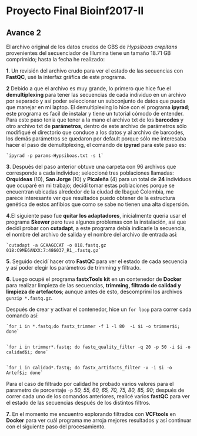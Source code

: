 # Proyecto Final Bioinf2017-II

## Avance 2

El archivo original de los datos crudos de GBS  de *Hypsiboas crepitans* provenientes del secuenciador de Illumina tiene un tamaño 18.71 GB comprimido; hasta la fecha he realizado:

**1**. Un revisión del archivo crudo  para ver el estado de las secuencias con **FastQC**, usé la interfaz gráfica de este programa.

**2** Debido a que el archivo es muy grande, lo primero que hice fue el **demultiplexing** para tener las secuencias de cada individuo en un archivo por separado y así poder seleccionar un subconjunto de datos que pueda que manejar en mi laptop. El demultiplexing lo hice con el programa **ipyrad**; este programa es facil de instalar y tiene un tutorial cómodo de entender. Para este paso tenia que tener a la mano el archivo txt de los **barcodes** y otro archivo txt de **parámetros**, dentro de este archivo de parámetros sólo modifiqué el directorio que conduce a los datos y al archivo de barcodes, los demás parámetros se quedaron por default porque sólo me interesaba hacer el paso de demultiplexing, el comando de **ipyrad** para este paso es:

	`ipyrad -p params-Hypsiboas.txt -s 1` 
		
**3**. Después del paso anterior obtuve una carpeta con 96 archivos que corresponde a cada individuo; seleccioné tres poblaciones llamadas: **Orquideas** (10), **San Jorge** (10) y **Picaleña** (4) para un total de **24** individuos que ocuparé en mi trabajo; decidí tomar estas poblaciones porque se encuentran ubicadas alrededor de la ciudad de Ibagué Colombia, me parece interesante ver que resultados puedo obtener de la estructura genética de estos anfibios que como se sabe no tienen una alta dispersión.


**4**.El siguiente paso fue **quitar los adaptadores**, inicialmente queria usar el programa **Skewer** pero tuve algunos problemas con la instalación, así que decidí probar con **cutadapt**, a este programa debía indicarle la secuencia, el nombre del archivo de salida y el nombre del archivo de entrada así:

	`cutadapt -a GCAAGCCAT -o 018.fastq.gz 018:C9ME6ANXX:7:486037_R1_.fastq.gz` 
	
**5**. Seguido decidí hacer otro **FastQC** para ver el estado de cada secuencia y así poder elegir los parámetros de trimming y filtrado.

**6**. Luego ocupé el programa **fastxTools kit** en un contenedor de **Docker** para realizar limpieza de las secuencias, **trimming, filtrado de calidad y limpieza de artefactos**; aunque antes de esto, descomprimí los archivos `gunzip *.fastq.gz`. 

Después de crear y activar el contenedor, hice un `for loop` para correr cada comando así:

	`for i in *.fastq;do fastx_trimmer -f 1 -l 80  -i $i -o trimmer$i; done`


	`for i in trimmer*.fastq; do fastq_quality_filter -q 20 -p 50 -i $i -o calidad$i; done`


	`for i in calidad*.fastq; do fastx_artifacts_filter -v -i $i -o Artef$i; done`

Para el caso de filtrado por calidad he probado varios valores para el parametro de porcentaje `-p` *50, 55, 60, 65, 70, 75, 80, 85, 90*; después de correr cada uno de los comandos anteriores, realicé varios **fastQC** para ver el estado de las secuencias después de los distintos filtros.

**7**. En el momento me encuentro explorando filtrados con **VCFtools** en **Docker** para ver cuál programa me arroja mejores resultados y así continuar con el siguiente paso del procesamiento.
